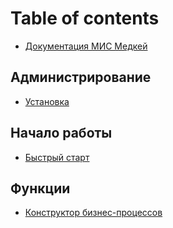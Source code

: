 # Table of contents

* [Документация МИС Медкей](README.md)

## Администрирование

* [Установка](administrirovanie/untitled.md)

## Начало работы

* [Быстрый старт](nachalo-raboty/untitled.md)

## Функции

* [Конструктор бизнес-процессов](funkcii/konstruktor-biznes-processov.md)

